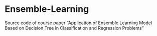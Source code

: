 # Ensemble-Learning
Source code of course paper “Application of Ensemble Learning Model Based on Decision Tree in Classification and Regression Problems”

